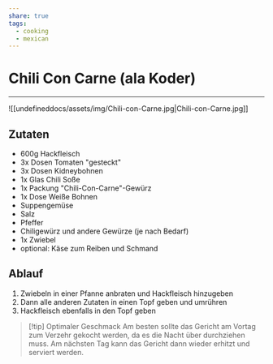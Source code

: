 ```yaml
---
share: true
tags:
  - cooking
  - mexican
---
```

# Chili Con Carne (ala Koder)
---
![[undefineddocs/assets/img/Chili-con-Carne.jpg|Chili-con-Carne.jpg]]
## Zutaten
- 600g Hackfleisch
- 3x Dosen Tomaten "gesteckt"
- 3x Dosen Kidneybohnen
- 1x Glas Chili Soße
- 1x Packung "Chili-Con-Carne"-Gewürz
- 1x Dose Weiße Bohnen
- Suppengemüse
- Salz
- Pfeffer
- Chiligewürz und andere Gewürze (je nach Bedarf)
- 1x Zwiebel
- optional: Käse zum Reiben und Schmand

## Ablauf
1. Zwiebeln in einer Pfanne anbraten und Hackfleisch hinzugeben
2. Dann alle anderen Zutaten in einen Topf geben und umrühren
3. Hackfleisch ebenfalls in den Topf geben

> [!tip] Optimaler Geschmack
> Am besten sollte das Gericht am Vortag zum Verzehr gekocht werden, da es die Nacht über durchziehen muss. 
> Am nächsten Tag kann das Gericht dann wieder erhitzt und serviert werden.
